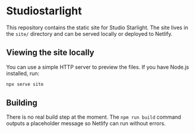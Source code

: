 # Studiostarlight

This repository contains the static site for Studio Starlight. The site lives in the `site/` directory and can be served locally or deployed to Netlify.

## Viewing the site locally

You can use a simple HTTP server to preview the files. If you have Node.js installed, run:

```bash
npx serve site
```

## Building

There is no real build step at the moment. The `npm run build` command outputs a placeholder message so Netlify can run without errors.

